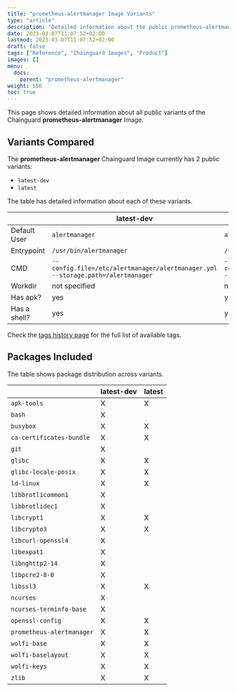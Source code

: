 ```yaml
---
title: "prometheus-alertmanager Image Variants"
type: "article"
description: "Detailed information about the public prometheus-alertmanager Chainguard Image variants"
date: 2023-03-07T11:07:52+02:00
lastmod: 2023-03-07T11:07:52+02:00
draft: false
tags: ["Reference", "Chainguard Images", "Product"]
images: []
menu:
  docs:
    parent: "prometheus-alertmanager"
weight: 550
toc: true
---
```


This page shows detailed information about all public variants of the Chainguard **prometheus-alertmanager** Image.

## Variants Compared
The **prometheus-alertmanager** Chainguard Image currently has 2 public variants: 

- `latest-dev`
- `latest`

The table has detailed information about each of these variants.

|              | latest-dev                                                                      | latest                                                                          |
|--------------|---------------------------------------------------------------------------------|---------------------------------------------------------------------------------|
| Default User | `alertmanager`                                                                  | `alertmanager`                                                                  |
| Entrypoint   | `/usr/bin/alertmanager`                                                         | `/usr/bin/alertmanager`                                                         |
| CMD          | `--config.file=/etc/alertmanager/alertmanager.yml --storage.path=/alertmanager` | `--config.file=/etc/alertmanager/alertmanager.yml --storage.path=/alertmanager` |
| Workdir      | not specified                                                                   | not specified                                                                   |
| Has apk?     | yes                                                                             | yes                                                                             |
| Has a shell? | yes                                                                             | yes                                                                             |

Check the [tags history page](/chainguard/chainguard-images/reference/prometheus-alertmanager/tags_history/) for the full list of available tags.

## Packages Included
The table shows package distribution across variants.

|                           | latest-dev | latest |
|---------------------------|------------|--------|
| `apk-tools`               | X          | X      |
| `bash`                    | X          |        |
| `busybox`                 | X          | X      |
| `ca-certificates-bundle`  | X          | X      |
| `git`                     | X          |        |
| `glibc`                   | X          | X      |
| `glibc-locale-posix`      | X          | X      |
| `ld-linux`                | X          | X      |
| `libbrotlicommon1`        | X          |        |
| `libbrotlidec1`           | X          |        |
| `libcrypt1`               | X          | X      |
| `libcrypto3`              | X          | X      |
| `libcurl-openssl4`        | X          |        |
| `libexpat1`               | X          |        |
| `libnghttp2-14`           | X          |        |
| `libpcre2-8-0`            | X          |        |
| `libssl3`                 | X          | X      |
| `ncurses`                 | X          |        |
| `ncurses-terminfo-base`   | X          |        |
| `openssl-config`          | X          | X      |
| `prometheus-alertmanager` | X          | X      |
| `wolfi-base`              | X          | X      |
| `wolfi-baselayout`        | X          | X      |
| `wolfi-keys`              | X          | X      |
| `zlib`                    | X          | X      |


